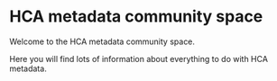 <script src="https://kit.fontawesome.com/fc66878563.js" crossorigin="anonymous"></script>

# HCA metadata community space

Welcome to the HCA metadata community space.

Here you will find lots of information about everything to do with HCA metadata.
